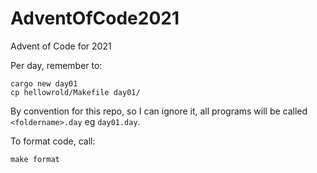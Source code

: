 # AdventOfCode2021
Advent of Code for 2021

Per day, remember to:
```
cargo new day01
cp hellowrold/Makefile day01/
```

By convention for this repo, so I can ignore it, all programs will be called `<foldername>.day` eg `day01.day`.

To format code, call:

```
make format
```